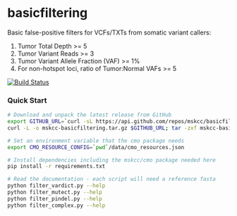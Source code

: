 # basicfiltering

Basic false-positive filters for VCFs/TXTs from somatic variant callers:

1. Tumor Total Depth >= 5
2. Tumor Variant Reads >= 3
3. Tumor Variant Allele Fraction (VAF) >= 1%
4. For non-hotspot loci, ratio of Tumor:Normal VAFs >= 5

[![Build Status](https://travis-ci.org/mskcc/basicfiltering.svg?branch=master)](https://travis-ci.org/mskcc/basicfiltering)

### Quick Start 

```bash
# Download and unpack the latest release from GitHub
export GITHUB_URL=`curl -sL https://api.github.com/repos/mskcc/basicfiltering/releases | grep -m1 tarball_url | cut -d\" -f4`
curl -L -o mskcc-basicfiltering.tar.gz $GITHUB_URL; tar -zxf mskcc-basicfiltering.tar.gz; cd mskcc-basicfiltering-*

# Set an environment variable that the cmo package needs
export CMO_RESOURCE_CONFIG=`pwd`/data/cmo_resources.json

# Install dependencies including the mskcc/cmo package needed here
pip install -r requirements.txt

# Read the documentation - each script will need a reference fasta
python filter_vardict.py --help
python filter_mutect.py --help
python filter_pindel.py --help
python filter_complex.py --help
```
